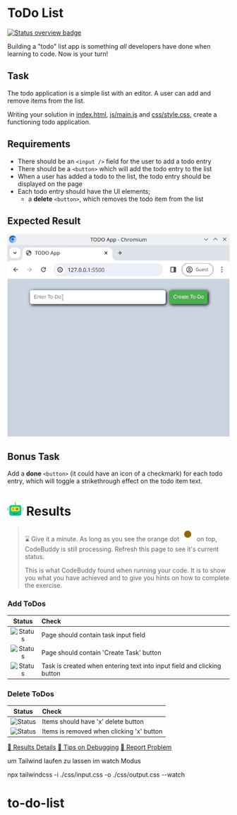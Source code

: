 # ToDo List
[![Status overview badge](../../blob/badges/.github/badges/main/badge.svg)](#-results)


Building a "todo" list app is something _all_ developers have done when learning to code. Now is your turn!

## Task

The todo application is a simple list with an editor. A user can add and remove items from the list.

Writing your solution in [index.html](./index.html), [js/main.js](./js/main.js) and [css/style.css](/css/style.css), create a functioning todo application.

## Requirements

- There should be an `<input />` field for the user to add a todo entry
- There should be a `<button>` which will add the todo entry to the list
- When a user has added a todo to the list, the todo entry should be displayed on the page
- Each todo entry should have the UI elements;
  - a **delete** `<button>`, which removes the todo item from the list

## Expected Result

![Expected result](./reference.gif)

## Bonus Task

Add a **done** `<button>` (it could have an icon of a checkmark) for each todo entry, which will toggle a strikethrough effect on the todo item text.

[//]: # (autograding info start)
# <img src="https://github.com/DCI-EdTech/autograding-setup/raw/main/assets/bot-large.svg" alt="" data-canonical-src="https://github.com/DCI-EdTech/autograding-setup/raw/main/assets/bot-large.svg" height="31" /> Results
> ⌛ Give it a minute. As long as you see the orange dot ![processing](https://raw.githubusercontent.com/DCI-EdTech/autograding-setup/main/assets/processing.svg) on top, CodeBuddy is still processing. Refresh this page to see it's current status.
>
> This is what CodeBuddy found when running your code. It is to show you what you have achieved and to give you hints on how to complete the exercise.


### Add ToDos

|                 Status                  | Check                                                                                    |
| :-------------------------------------: | :--------------------------------------------------------------------------------------- |
| ![Status](../../blob/badges/.github/badges/main/status0.svg) | Page should contain task input field |
| ![Status](../../blob/badges/.github/badges/main/status1.svg) | Page should contain 'Create Task' button |
| ![Status](../../blob/badges/.github/badges/main/status2.svg) | Task is created when entering text into input field and clicking button |

### Delete ToDos

|                 Status                  | Check                                                                                    |
| :-------------------------------------: | :--------------------------------------------------------------------------------------- |
| ![Status](../../blob/badges/.github/badges/main/status3.svg) | Items should have 'x' delete button |
| ![Status](../../blob/badges/.github/badges/main/status4.svg) | Items is removed when clicking 'x' button |



[🔬 Results Details](../../actions)
[🐞 Tips on Debugging](https://github.com/DCI-EdTech/autograding-setup/wiki/How-to-work-with-CodeBuddy)
[📢 Report Problem](https://docs.google.com/forms/d/e/1FAIpQLSfS8wPh6bCMTLF2wmjiE5_UhPiOEnubEwwPLN_M8zTCjx5qbg/viewform?usp=pp_url&entry.652569746=spa-dom-todo-list)


[//]: # (autograding info end)



um Tailwind laufen zu lassen im watch Modus

npx tailwindcss -i ./css/input.css -o ./css/output.css --watch

# to-do-list
